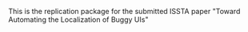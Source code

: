 This is the replication package for the submitted ISSTA paper "Toward Automating the Localization of Buggy UIs" 

